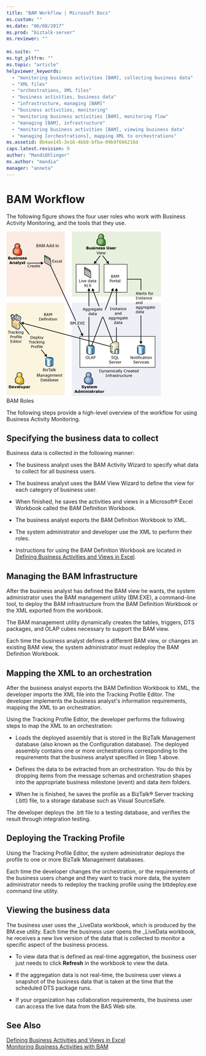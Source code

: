 ```yaml
---
title: "BAM Workflow | Microsoft Docs"
ms.custom: ""
ms.date: "06/08/2017"
ms.prod: "biztalk-server"
ms.reviewer: ""

ms.suite: ""
ms.tgt_pltfrm: ""
ms.topic: "article"
helpviewer_keywords: 
  - "monitoring business activities [BAM], collecting business data"
  - "XML files"
  - "orchestrations, XML files"
  - "business activities, business data"
  - "infrastructure, managing [BAM]"
  - "business activities, monitoring"
  - "monitoring business activities [BAM], monitoring flow"
  - "managing [BAM], infrastructure"
  - "monitoring business activities [BAM], viewing business data"
  - "managing [orchestrations], mapping XML to orchestrations"
ms.assetid: 8b4ae145-3e16-4bb8-bfba-09b9f666218d
caps.latest.revision: 9
author: "MandiOhlinger"
ms.author: "mandia"
manager: "anneta"
---
```

# BAM Workflow
The following figure shows the four user roles who work with Business Activity Monitoring, and the tools that they use.  
  
 ![](../core/media/ebiz-tut-bamworkflow.gif "ebiz_tut_bamworkflow")  
BAM Roles  
  
 The following steps provide a high-level overview of the workflow for using Business Activity Monitoring.  
  
## Specifying the business data to collect  
 Business data is collected in the following manner:  
  
-   The business analyst uses the BAM Activity Wizard to specify what data to collect for all business users.  
  
-   The business analyst uses the BAM View Wizard to define the view for each category of business user.  
  
-   When finished, he saves the activities and views in a Microsoft® Excel Workbook called the BAM Definition Workbook.  
  
-   The business analyst exports the BAM Definition Workbook to XML.  
  
-   The system administrator and developer use the XML to perform their roles.  
  
-   Instructions for using the BAM Definition Workbook are located in [Defining Business Activities and Views in Excel](../core/defining-business-activities-and-views-in-excel.md).  
  
## Managing the BAM Infrastructure  
 After the business analyst has defined the BAM view he wants, the system administrator uses the BAM management utility (BM.EXE), a command-line tool, to deploy the BAM infrastructure from the BAM Definition Workbook or the XML exported from the workbook.  
  
 The BAM management utility dynamically creates the tables, triggers, DTS packages, and OLAP cubes necessary to support the BAM view.  
  
 Each time the business analyst defines a different BAM view, or changes an existing BAM view, the system administrator must redeploy the BAM Definition Workbook.  
  
## Mapping the XML to an orchestration  
 After the business analyst exports the BAM Definition Workbook to XML, the developer imports the XML file into the Tracking Profile Editor. The developer implements the business analyst's information requirements, mapping the XML to an orchestration.  
  
 Using the Tracking Profile Editor, the developer performs the following steps to map the XML to an orchestration:  
  
-   Loads the deployed assembly that is stored in the BizTalk Management database (also known as the Configuration database). The deployed assembly contains one or more orchestrations corresponding to the requirements that the business analyst specified in Step 1 above.  
  
-   Defines the data to be extracted from an orchestration. You do this by dropping items from the message schemas and orchestration shapes into the appropriate business milestone (event) and data item folders.  
  
-   When he is finished, he saves the profile as a BizTalk® Server tracking (.btt) file, to a storage database such as Visual SourceSafe.  
  
 The developer deploys the .btt file to a testing database, and verifies the result through integration testing.  
  
## Deploying the Tracking Profile  
 Using the Tracking Profile Editor, the system administrator deploys the profile to one or more BizTalk Management databases.  
  
 Each time the developer changes the orchestration, or the requirements of the business users change and they want to track more data, the system administrator needs to redeploy the tracking profile using the bttdeploy.exe command line utility.  
  
## Viewing the business data  
 The business user uses the _LiveData workbook, which is produced by the BM.exe utility. Each time the business user opens the _LiveData workbook, he receives a new live version of the data that is collected to monitor a specific aspect of the business process.  
  
-   To view data that is defined as real-time aggregation, the business user just needs to click **Refresh** in the workbook to view the data.  
  
-   If the aggregation data is not real-time, the business user views a snapshot of the business data that is taken at the time that the scheduled DTS package runs.  
  
-   If your organization has collaboration requirements, the business user can access the live data from the BAS Web site.  
  
## See Also  
 [Defining Business Activities and Views in Excel](../core/defining-business-activities-and-views-in-excel.md)   
 [Monitoring Business Activities with BAM](../core/monitoring-business-activities-with-bam.md)